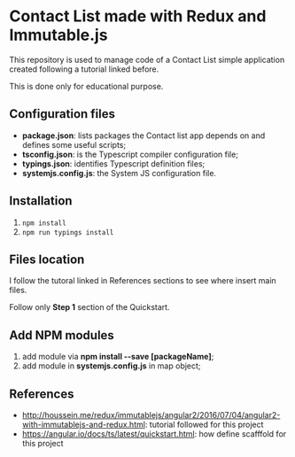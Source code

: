# Contact List made with Redux and Immutable.js

This repository is used to manage code of a Contact List simple application created following a tutorial linked before.

This is done only for educational purpose.

## Configuration files
- **package.json**: lists packages the Contact list app depends on and defines some useful scripts;
- **tsconfig.json**: is the Typescript compiler configuration file;
- **typings.json**: identifies Typescript definition files;
- **systemjs.config.js**: the System JS configuration file.

## Installation

1. `npm install`
2. `npm run typings install`

## Files location

I follow the tutoral linked in References sections to see where insert main files.

Follow only **Step 1** section of the Quickstart.

## Add NPM modules

1. add module via **npm install --save [packageName]**;
2. add module in **systemjs.config.js** in map object;


## References

- http://houssein.me/redux/immutablejs/angular2/2016/07/04/angular2-with-immutablejs-and-redux.html: tutorial followed for this project
- https://angular.io/docs/ts/latest/quickstart.html: how define scafffold for this project